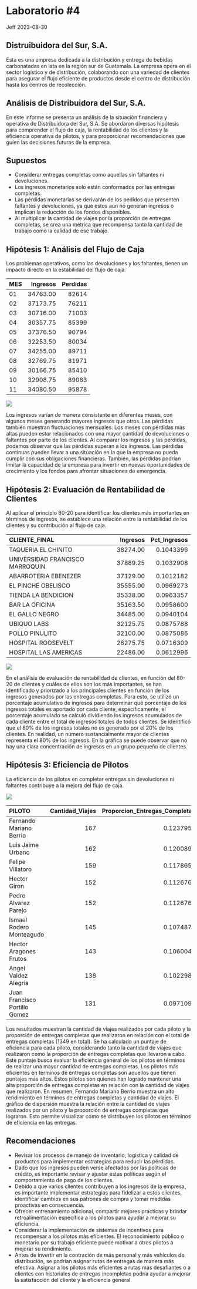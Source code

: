 Laboratorio \#4
================
Jeff
2023-08-30

## Distruibuidora del Sur, S.A.

Esta es una empresa dedicada a la distribución y entrega de bebidas
carbonatadas en lata en la región sur de Guatemala. La empresa opera en
el sector logístico y de distribución, colaborando con una variedad de
clientes para asegurar el flujo eficiente de productos desde el centro
de distribución hasta los centros de recolección.

## Análisis de Distribuidora del Sur, S.A.

En este informe se presenta un análisis de la situación financiera y
operativa de Distribuidora del Sur, S.A. Se abordaron diversas hipótesis
para comprender el flujo de caja, la rentabilidad de los clientes y la
eficiencia operativa de pilotos, y para proporcionar recomendaciones que
guíen las decisiones futuras de la empresa.

## Supuestos

- Considerar entregas completas como aquellas sin faltantes ni
  devoluciones.
- Los ingresos monetarios solo están conformados por las entregas
  completas.
- Las pérdidas monetarias se derivarán de los pedidos que presenten
  faltantes y devoluciones, ya que estos aún no generan ingresos o
  implican la reducción de los fondos disponibles.
- Al multiplicar la cantidad de viajes por la proporción de entregas
  completas, se crea una métrica que recompensa tanto la cantidad de
  trabajo como la calidad de ese trabajo.

## Hipótesis 1: Análisis del Flujo de Caja

Los problemas operativos, como las devoluciones y los faltantes, tienen
un impacto directo en la estabilidad del flujo de caja.

| MES | Ingresos | Perdidas |
|:----|---------:|---------:|
| 01  | 34763.00 |    82614 |
| 02  | 37173.75 |    76211 |
| 03  | 30716.00 |    71003 |
| 04  | 30357.75 |    85399 |
| 05  | 37376.50 |    90794 |
| 06  | 32253.50 |    80034 |
| 07  | 34255.00 |    89711 |
| 08  | 32769.75 |    81971 |
| 09  | 30166.75 |    85410 |
| 10  | 32908.75 |    89083 |
| 11  | 34080.50 |    95878 |

![](Laboratorio-4_files/figure-gfm/unnamed-chunk-3-1.png)<!-- -->

Los ingresos varían de manera consistente en diferentes meses, con
algunos meses generando mayores ingresos que otros. Las pérdidas también
muestran fluctuaciones mensuales. Los meses con pérdidas más altas
pueden estar relacionados con una mayor cantidad de devoluciones o
faltantes por parte de los clientes. Al comparar los ingresos y las
pérdidas, podemos observar que las pérdidas superan a los ingresos. Las
pérdidas continuas pueden llevar a una situación en la que la empresa no
pueda cumplir con sus obligaciones financieras. También, las pérdidas
podrían limitar la capacidad de la empresa para invertir en nuevas
oportunidades de crecimiento y los fondos para afrontar situaciones de
emergencia.

## Hipótesis 2: Evaluación de Rentabilidad de Clientes

Al aplicar el principio 80-20 para identificar los clientes más
importantes en términos de ingresos, se establece una relación entre la
rentabilidad de los clientes y su contribución al flujo de caja.

| CLIENTE_FINAL                   | Ingresos | Pct_Ingresos |
|:--------------------------------|---------:|-------------:|
| TAQUERIA EL CHINITO             | 38274.00 |    0.1043396 |
| UNIVERSIDAD FRANCISCO MARROQUIN | 37889.25 |    0.1032908 |
| ABARROTERIA EBENEZER            | 37129.00 |    0.1012182 |
| EL PINCHE OBELISCO              | 35555.00 |    0.0969273 |
| TIENDA LA BENDICION             | 35338.00 |    0.0963357 |
| BAR LA OFICINA                  | 35163.50 |    0.0958600 |
| EL GALLO NEGRO                  | 34485.00 |    0.0940104 |
| UBIQUO LABS                     | 32125.75 |    0.0875788 |
| POLLO PINULITO                  | 32100.00 |    0.0875086 |
| HOSPITAL ROOSEVELT              | 26275.75 |    0.0716309 |
| HOSPITAL LAS AMERICAS           | 22486.00 |    0.0612996 |

![](Laboratorio-4_files/figure-gfm/unnamed-chunk-4-1.png)<!-- -->

En el análisis de evaluación de rentabilidad de clientes, en función del
80-20 de clientes y cuáles de ellos son los más importantes, se han
identificado y priorizado a los principales clientes en función de los
ingresos generados por las entregas completas. Para esto, se utilizó un
porcentaje acumulativo de ingresos para determinar qué porcentaje de los
ingresos totales es aportado por cada cliente, específicamente, el
porcentaje acumulado se calculó dividiendo los ingresos acumulados de
cada cliente entre el total de ingresos totales de todos clientes. Se
identificó que el 80% de los ingresos totales no es generado por el 20%
de los clientes. En realidad, un número sustancialmente mayor de
clientes representa el 80% de los ingresos. En la gráfica se puede
observar que no hay una clara concentración de ingresos en un grupo
pequeño de clientes.

## Hipótesis 3: Eficiencia de Pilotos

La eficiencia de los pilotos en completar entregas sin devoluciones ni
faltantes contribuye a la mejora del flujo de caja.

![](Laboratorio-4_files/figure-gfm/unnamed-chunk-5-1.png)<!-- -->

| PILOTO                        | Cantidad_Viajes | Proporcion_Entregas_Completas | Puntaje_Eficiencia |
|:------------------------------|----------------:|------------------------------:|-------------------:|
| Fernando Mariano Berrio       |             167 |                     0.1237954 |           20.67383 |
| Luis Jaime Urbano             |             162 |                     0.1200890 |           19.45441 |
| Felipe Villatoro              |             159 |                     0.1178651 |           18.74055 |
| Hector Giron                  |             152 |                     0.1126761 |           17.12676 |
| Pedro Alvarez Parejo          |             152 |                     0.1126761 |           17.12676 |
| Ismael Rodero Monteagudo      |             145 |                     0.1074870 |           15.58562 |
| Hector Aragones Frutos        |             143 |                     0.1060044 |           15.15864 |
| Angel Valdez Alegria          |             138 |                     0.1022980 |           14.11712 |
| Juan Francisco Portillo Gomez |             131 |                     0.0971090 |           12.72128 |

Los resultados muestran la cantidad de viajes realizados por cada piloto
y la proporción de entregas completas que realizaron en relación con el
total de entregas completas (1349 en total). Se ha calculado un puntaje
de eficiencia para cada piloto, considerando tanto la cantidad de viajes
que realizaron como la proporción de entregas completas que llevaron a
cabo. Este puntaje busca evaluar la eficiencia general de los pilotos en
términos de realizar una mayor cantidad de entregas completas. Los
pilotos más eficientes en términos de entregas completas son aquellos
que tienen puntajes más altos. Estos pilotos son quienes han logrado
mantener una alta proporción de entregas completas en relación con la
cantidad de viajes que realizaron. En resumen, Fernando Mariano Berrio
muestra un alto rendimiento en términos de entregas completas y cantidad
de viajes. El gráfico de dispersión muestra la relación entre la
cantidad de viajes realizados por un piloto y la proporción de entregas
completas que lograron. Esto permite visualizar cómo se distribuyen los
pilotos en términos de eficiencia en las entregas.

## Recomendaciones

- Revisar los procesos de manejo de inventario, logística y calidad de
  productos para implementar estrategias para reducir las pérdidas.
- Dado que los ingresos pueden verse afectados por las políticas de
  crédito, es importante revisar y ajustar estas políticas según el
  comportamiento de pago de los clientes.
- Debido a que varios clientes contribuyen a los ingresos de la empresa,
  es importante implementar estrategias para fidelizar a estos clientes,
  identificar cambios en sus patrones de compra y tomar medidas
  proactivas en consecuencia.
- Ofrecer entrenamiento adicional, compartir mejores prácticas y brindar
  retroalimentación específica a los pilotos para ayudar a mejorar su
  eficiencia.
- Considerar la implementación de sistemas de incentivos para
  recompensar a los pilotos más eficientes. El reconocimiento público o
  monetario por su trabajo eficiente puede motivar a otros pilotos a
  mejorar su rendimiento.
- Antes de invertir en la contración de más personal y más vehículos de
  distribución, se podrían asignar rutas de entregas de manera más
  efectiva. Asignar a los pilotos más eficientes a rutas más desafiantes
  o a clientes con historiales de entregas incompletas podría ayudar a
  mejorar la satisfacción del cliente y la eficiencia general.
